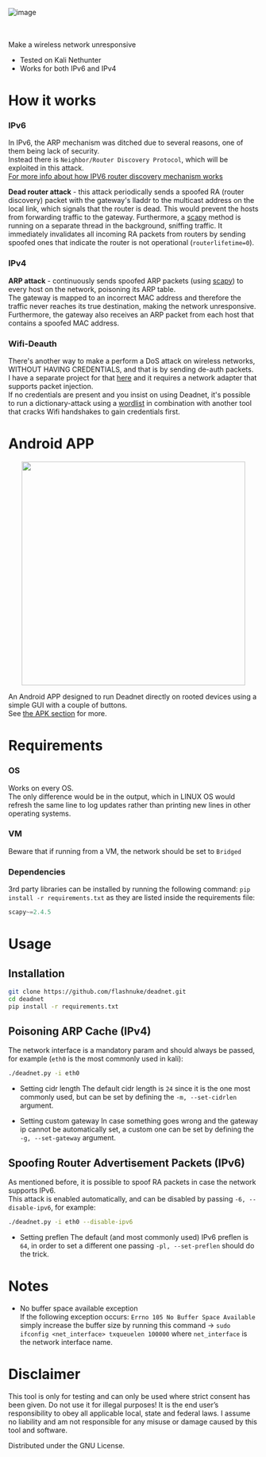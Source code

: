 ![image](https://user-images.githubusercontent.com/59119926/201936090-065e1301-6edd-4e1c-9ed7-aba5b75f5fd5.png)


</br></br>
Make a wireless network unresponsive
* Tested on Kali Nethunter
* Works for both IPv6 and IPv4

# How it works
### IPv6
In IPv6, the ARP mechanism was ditched due to several reasons, one of them being lack of security. </br>
Instead there is `Neighbor/Router Discovery Protocol`, which will be exploited in this attack. </br>
[For more info about how IPV6 router discovery mechanism works](https://en.wikipedia.org/wiki/Neighbor_Discovery_Protocol#Functions)</br>

**Dead router attack** - this attack periodically sends a spoofed RA (router discovery) packet with the gateway's lladdr to the multicast address on the local link, which signals that the router is dead. This would prevent the hosts from forwarding traffic to the gateway. Furthermore, a [scapy](https://github.com/secdev/scapy) method is running on a separate thread in the background, sniffing traffic. It immediately invalidates all incoming RA packets from routers by sending spoofed ones that indicate the router is not operational (`routerlifetime=0`). </br>

### IPv4
**ARP attack** - continuously sends spoofed ARP packets (using [scapy](https://github.com/secdev/scapy)) to every host on the network, poisoning its ARP table. </br>
The gateway is mapped to an incorrect MAC address and therefore the traffic never reaches its true destination, making the network unresponsive. </br>
Furthermore, the gateway also receives an ARP packet from each host that contains a spoofed MAC address.
</br>
### Wifi-Deauth
There's another way to make a perform a DoS attack on wireless networks, WITHOUT HAVING CREDENTIALS, and that is by sending de-auth packets.</br>
I have a separate project for that [here](https://github.com/flashnuke/wifi-deauth) and it requires a network adapter that supports packet injection. </br>
If no credentials are present and you insist on using Deadnet, it's possible to run a dictionary-attack using a [wordlist](https://github.com/flashnuke/pass-generator) in combination with another tool that cracks Wifi handshakes to gain credentials first.

# Android APP
<p align="center"><img src="https://github.com/user-attachments/assets/c85eccf8-bbf8-4904-9327-9e1c2e064eea" width="450" ></p>


An Android APP designed to run Deadnet directly on rooted devices using a simple GUI with a couple of buttons. </br>
See [the APK section](https://github.com/flashnuke/deadnet/tree/main/apk) for more.

# Requirements
### OS
Works on every OS. </br>
The only difference would be in the output, which in LINUX OS would refresh the same line to log updates rather than printing new lines in other operating systems.

### VM
Beware that if running from a VM, the network should be set to `Bridged`

### Dependencies
3rd party libraries can be installed by running the following command: `pip install -r requirements.txt` as they are listed inside the requirements file:
```python
scapy~=2.4.5
```
# Usage
## Installation
```bash
git clone https://github.com/flashnuke/deadnet.git
cd deadnet
pip install -r requirements.txt
```

## Poisoning ARP Cache (IPv4)
The network interface is a mandatory param and should always be passed, for example (`eth0` is the most commonly used in kali): 
```bash
./deadnet.py -i eth0
```

* Setting cidr length
The default cidr length is `24` since it is the one most commonly used, but can be set by defining the `-m, --set-cidrlen` argument.

* Setting custom gateway
In case something goes wrong and the gateway ip cannot be automatically set, a custom one can be set by defining the `-g, --set-gateway` argument.

## Spoofing Router Advertisement Packets (IPv6)
As mentioned before, it is possible to spoof RA packets in case the network supports IPv6. <br/>
This attack is enabled automatically, and can be disabled by passing `-6, --disable-ipv6`, for example:
```bash
./deadnet.py -i eth0 --disable-ipv6
```

* Setting preflen
The default (and most commonly used) IPv6 preflen is `64`, in order to set a different one passing `-pl, --set-preflen` should do the trick.

# Notes
* No buffer space available exception </br>
If the following exception occurs: ```Errno 105 No Buffer Space Available```
simply increase the buffer size by running this command -> `sudo ifconfig <net_interface> txqueuelen 100000` where `net_interface` is the network interface name. </br>

# Disclaimer

This tool is only for testing and can only be used where strict consent has been given. Do not use it for illegal purposes! It is the end user’s responsibility to obey all applicable local, state and federal laws. I assume no liability and am not responsible for any misuse or damage caused by this tool and software.

Distributed under the GNU License.
